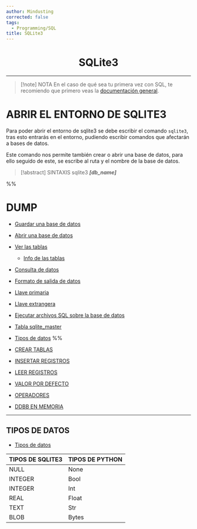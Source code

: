 ```yaml
---
author: Mindusting
corrected: false
tags:
  - Programming/SQL
title: SQLite3
---
```


<h1 style="text-align:center;">SQLite3</h1>

---

> [!note] NOTA
> En el caso de qué sea tu primera vez con SQL, te recomiendo que primero veas la [documentación general](../SQL.md).

# ABRIR EL ENTORNO DE SQLITE3

Para poder abrir el entorno de sqlite3 se debe escribir el comando `sqlite3`, tras esto entrarás en el entorno, pudiendo escribir comandos que afectarán a bases de datos.

Este comando nos permite también crear o abrir una base de datos, para ello seguido de este, se escribe al ruta y el nombre de la base de datos.

> [!abstract] SINTAXIS
> sqlite3 ***\[db_name\]***

%%
# DUMP

- [Guardar una base de datos](SQLite3_save_db.md)
- [Abrir una base de datos](SQLite3_open_db.md)
- [Ver las tablas](SQLite3_list_tables.md)
    - [Info de las tablas](SQLite3_table_info.md)
- [Consulta de datos](SQLite3_select.md)
- [Formato de salida de datos](SQLite3_output_formats.md)
- [Llave primaria](SQLite3_primary_key.md)
- [Llave extrangera](SQLite3_foreign_key.md)
- [Ejecutar archivos SQL sobre la base de datos](SQLite3_read_sql_files.md)
- [Tabla sqlite_master](SQLite3_sqlite_master.md)
- [Tipos de datos](SQLite3_data_types.md)
%%

- [CREAR TABLAS](SQLite3_tables.md)
- [INSERTAR REGISTROS](SQLite3_insert.md)
- [LEER REGISTROS](SQLite3_select.md)
- [VALOR POR DEFECTO](SQLite3_default.md)
- [OPERADORES](SQLite3_operators.md)
- [DDBB EN MEMORIA](SQLite3_memory_ddbb.md)

---

## TIPOS DE DATOS

- [Tipos de datos](https://www.sqlite.org/datatype3.html)

| TIPOS DE SQLITE3 | TIPOS DE PYTHON |
|:---------------- |:--------------- |
| NULL             | None            |
| INTEGER          | Bool            |
| INTEGER          | Int             |
| REAL             | Float           |
| TEXT             | Str             |
| BLOB             | Bytes           |

